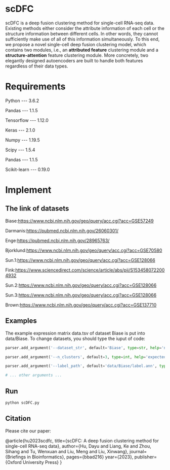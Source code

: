 # scDFC
scDFC is a deep fusion clustering method for single-cell RNA-seq data. Existing methods either consider the attribute information of each cell or the structure information between different cells. In other words, they cannot sufficiently make use of all of this information simultaneously. To this end, we propose a novel single-cell deep fusion clustering model, which contains two modules, i.e., an **attributed feature** clustering module and a **structure-attention** feature clustering module. More concretely, two elegantly designed autoencoders are built to handle both features regardless of their data types.

# Requirements

Python --- 3.6.2

Pandas --- 1.1.5

Tensorflow --- 1.12.0 

Keras --- 2.1.0

Numpy --- 1.19.5

Scipy --- 1.5.4

Pandas --- 1.1.5

Scikit-learn --- 0.19.0

# Implement
## The link of datasets 

Biase:https://www.ncbi.nlm.nih.gov/geo/query/acc.cgi?acc=GSE57249

Darmanis:https://pubmed.ncbi.nlm.nih.gov/26060301/

Enge:https://pubmed.ncbi.nlm.nih.gov/28965763/

Bjorklund:https://www.ncbi.nlm.nih.gov/geo/query/acc.cgi?acc=GSE70580

Sun.1:https://www.ncbi.nlm.nih.gov/geo/query/acc.cgi?acc=GSE128066

Fink:https://www.sciencedirect.com/science/article/abs/pii/S1534580722004932

Sun.2:https://www.ncbi.nlm.nih.gov/geo/query/acc.cgi?acc=GSE128066

Sun.3:https://www.ncbi.nlm.nih.gov/geo/query/acc.cgi?acc=GSE128066

Brown:https://www.ncbi.nlm.nih.gov/geo/query/acc.cgi?acc=GSE137710

## Examples

The example expression matrix data.tsv of dataset Biase is put into data/Biase. To change datasets, you should type the iuput of code:
```python
parser.add_argument('--dataset_str', default='Biase', type=str, help='name of dataset')

parser.add_argument('--n_clusters', default=3, type=int, help='expected number of clusters')

parser.add_argument('--label_path', default='data/Biase/label.ann', type=str, help='true labels')

# ... other arguments ...
```
## Run 
```python
python scDFC.py
```
## Citation 
Please cite our paper:

@article{hu2023scdfc,
  title={scDFC: A deep fusion clustering method for single-cell RNA-seq data},
  author={Hu, Dayu and Liang, Ke and Zhou, Sihang and Tu, Wenxuan and Liu, Meng and Liu, Xinwang},
  journal={Briefings in Bioinformatics},
  pages={bbad216}
  year={2023},
  publisher={Oxford University Press}
}
```

